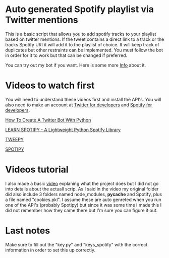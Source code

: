 # Auto generated Spotify playlist via Twitter mentions

This is a basic script that allows you to add spotify tracks to your playlist based on twitter mentions. If the tweet contains a direct link to a track or the tracks Spotify URI it will add it to the playlist of choice. It will keep track of duplicates but other restraints can be implemented. You must follow the bot in order for it to work but that can be changed if preferred.

You can try out my bot if you want. Here is some more <a href ="http://www.inserttapes.com/autoplaylist/">Info</a> about it.


# Videos to watch first
You will need to understand these videos first and install the API's. You will also need to make an account at <a href ="https://developer.twitter.com/">Twitter for developers</a> and <a href ="https://developer.spotify.com/">Spotify for developers</a>.

<a href ="https://www.youtube.com/watch?v=W0wWwglE1Vc">How To Create A Twitter Bot With Python</a>

<a href ="https://www.youtube.com/watch?v=tmt5SdvTqUI">LEARN SPOTIPY - A Lightweight Python Spotify Library</a>

<a href ="http://docs.tweepy.org/en/latest/">TWEEPY</a>

<a href ="https://spotipy.readthedocs.io/en/latest/">SPOTIPY</a>


# Videos tutorial
I also made a basic <a href ="https://www.youtube.com/watch?v=tmt5SdvTqUI">video</a> explaning what the project does but I did not go into details about the actuall scrip. As I said in the video my original folder did also include 3 folders named node_modules, __pycache__ and Spotify, plus a file named "cookies.pkl". I assume these are auto genreted when you run one of the API's (probably Spotipy) but since it was some time I made this I did not remember how they came there but I'm sure you can figure it out.

# Last notes
Make sure to fill out the "key.py" and "keys_spotify" with the correct information in order to set this up correctly.
